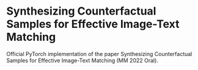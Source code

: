 # Synthesizing Counterfactual Samples for Effective Image-Text Matching

Official PyTorch implementation of the paper Synthesizing Counterfactual Samples for Effective Image-Text Matching (MM 2022 Oral).

